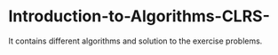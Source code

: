 # Introduction-to-Algorithms-CLRS-
It contains different algorithms and solution to the exercise problems.
